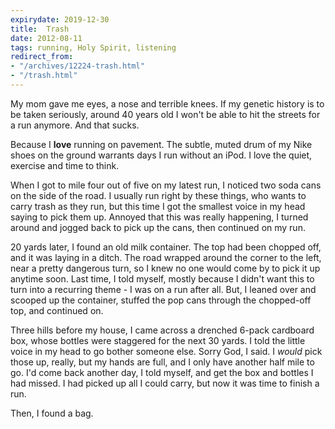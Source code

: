 ```yaml
---
expirydate: 2019-12-30
title:  Trash
date: 2012-08-11
tags: running, Holy Spirit, listening
redirect_from:
- "/archives/12224-trash.html"
- "/trash.html"
---
```



My mom gave me eyes, a nose and terrible knees. If my genetic history is to be taken seriously, around 40 years old I won't be able to hit the streets for a run anymore. And that sucks.

Because I **love** running on pavement. The subtle, muted drum of my Nike shoes on the ground warrants days I run without an iPod. I love the quiet, exercise and time to think.

<!-- more -->

When I got to mile four out of five on my latest run, I noticed two soda cans on the side of the road. I usually run right by these things, who wants to carry trash as they run, but this time I got the smallest voice in my head saying to pick them up. Annoyed that this was really happening, I turned around and jogged back to pick up the cans, then continued on my run.

20 yards later, I found an old milk container. The top had been chopped off, and it was laying in a ditch. The road wrapped around the corner to the left, near a pretty dangerous turn, so I knew no one would come by to pick it up anytime soon. Last time, I told myself, mostly because I didn't want this to turn into a recurring theme - I was on a run after all. But, I leaned over and scooped up the container, stuffed the pop cans through the chopped-off top, and continued on.

Three hills before my house, I came across a drenched 6-pack cardboard box, whose bottles were staggered for the next 30 yards. I told the little voice in my head to go bother someone else. Sorry God, I said. I *would* pick those up, really, but my hands are full, and I only have another half mile to go. I'd come back another day, I told myself, and get the box and bottles I had missed. I had picked up all I could carry, but now it was time to finish a run.

Then, I found a bag.
